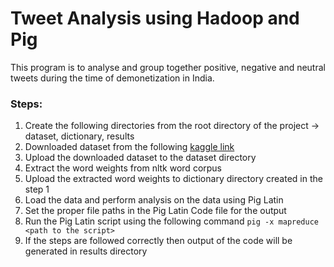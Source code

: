 # Tweet Analysis using Hadoop and Pig
This program is to analyse and group together positive, negative and neutral tweets during the time of demonetization in India.
### Steps:
1. Create the following directories from the root directory of the project -> dataset, dictionary, results
2. Downloaded dataset from the following [kaggle link](https://www.kaggle.com/datasets/arathee2/demonetization-in-india-twitter-data)
3. Upload the downloaded dataset to the dataset directory
4. Extract the word weights from nltk word corpus
5. Upload the extracted word weights to dictionary directory created in the step 1
6. Load the data and perform analysis on the data using Pig Latin
7. Set the proper file paths in the Pig Latin Code file for the output
8. Run the Pig Latin script using the following command `pig -x mapreduce <path to the script>`
9. If the steps are followed correctly then output of the code will be generated in results directory
